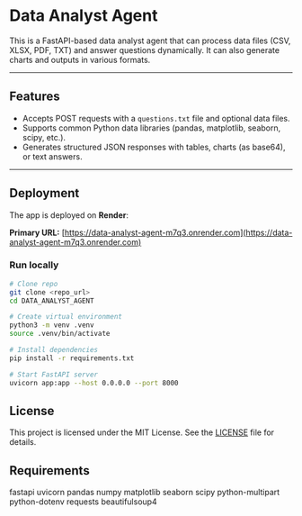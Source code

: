 # Data Analyst Agent

This is a FastAPI-based data analyst agent that can process data files (CSV, XLSX, PDF, TXT) and answer questions dynamically. It can also generate charts and outputs in various formats.

---

## Features

- Accepts POST requests with a `questions.txt` file and optional data files.
- Supports common Python data libraries (pandas, matplotlib, seaborn, scipy, etc.).
- Generates structured JSON responses with tables, charts (as base64), or text answers.

---

## Deployment

The app is deployed on **Render**:

**Primary URL:** [https://data-analyst-agent-m7q3.onrender.com](https://data-analyst-agent-m7q3.onrender.com)

### Run locally

```bash
# Clone repo
git clone <repo_url>
cd DATA_ANALYST_AGENT

# Create virtual environment
python3 -m venv .venv
source .venv/bin/activate

# Install dependencies
pip install -r requirements.txt

# Start FastAPI server
uvicorn app:app --host 0.0.0.0 --port 8000
```

## License

This project is licensed under the MIT License. See the [LICENSE](LICENSE) file for details.


## Requirements

fastapi
uvicorn
pandas
numpy
matplotlib
seaborn
scipy
python-multipart
python-dotenv
requests
beautifulsoup4
